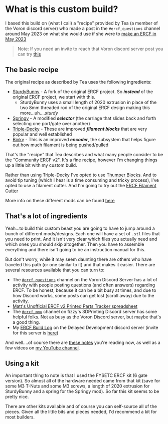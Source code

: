 # What is this custom build?

I based this build on (what I call) a "recipe" provided by Tea (a member of the Voron discord server) who made a post in the `#ercf_questions` channel around May 2023 on what she would use if she were to [make an ERCF in May 2023](https://discord.com/channels/460117602945990666/909743915475816458/1112241338554011759)

> Note: If you need an invite to reach that Voron discord server post you can try [this](https://discord.gg/voron)

## The basic recipe
The original recipe as described by Tea uses the following ingredients:

* [SturdyBunny](https://github.com/sneakytreesnake/SturdyBunnyProject) - A fork of the original ERCF project. So ***instead*** of the original ERCF project, we start with this.
    * SturdyBunny uses a small length of 2020 extrusion in place of the two 8mm threaded rod of the original ERCF design making this more...uh....*sturdy*
* [Springy](https://github.com/moggieuk/ERCF-Springy) - A modified ***selector*** (the carriage that slides back and forth selecting one port/gate over another)
* [Triple-Decky](https://github.com/gneu42/Triple-Decky) - These are improved ***filament blocks*** that are very popular and well established
* [Binky](https://github.com/mneuhaus/EnragedRabbitProject/blob/main/usermods/Binky/Readme.md) - This is an improved ***encoder***, the subsystem that helps figure out how much filament is being pushed/pulled

That's the "recipe" that Tea describes and what many people consider to be the "Community ERCF v2". It's a fine recipe, however I'm changing things up a little bit with my custom build.

Rather than using Triple-Decky I've opted to use [Thumper Blocks](https://github.com/kieraneglin/Thumper-Blocks). And to avoid tip tuning (which I hear is a time consuming and tricky process), I've opted to use a filament cutter. And I'm going to try out the [ERCF Filament Cutter](https://github.com/kevinakasam/ERCF_Filament_Cutter)

More info on these different mods can be found [here](./the-mods.md)

## That's a lot of ingredients

Yeah...to build this custom beast you are going to have to jump around a bunch of different mods/designs. Each one will have a set of `.stl` files that you need to print. And it isn't very clear which files you actually need and which ones you should skip altogether. Then you have to assemble everything and there isn't going to be an instruction manual for this. 

But don't worry, while it may seem daunting there are others who have traveled this path (or one similar to it) and that makes it easier. There are several resources available that you can turn to:

* The [`#ercf_questions`](https://discord.com/channels/460117602945990666/909743915475816458) channel on the Voron Discord Server has a lot of activity with people posting questions (and often answers) regarding ERCF. To be honest, because it can be a bit busy at times, and due to how Discord works, some posts can get lost (scroll away) due to the activity.
* [Matt's Unofficial ERCF v2 Printed Parts Tracker spreadsheet](https://docs.google.com/spreadsheets/d/1K2i_MtVuokYDMmjRRw3gyZF1DaFUahJZ2FlhEajCJtM/edit)
* The [`#ercf_mmu`](https://discord.com/channels/1102420774993793107/1165500835355176992) channel on fizzy's 3DPrinting Discord server has some helpful folks. Not as busy as the Voron Discord server, but maybe that's a good thing.
* My [ERCF Build Log](https://discord.com/channels/1085579502735872044/1170211560531177544/1170211560531177544) on the Delayed Development discord server (invite for this server is [here](https://discord.gg/upRPU4vNSZ))

And well....of course there are [these notes](https://sakitume.github.io/Custom-ERCF-Build-Sakitume-Edition/) you're reading now, as well as a few videos on [my YouTube channel](https://www.youtube.com/channel/UC6pX9Il67lsxVa1CSkXlb0g).

## Using a kit
An important thing to note is that I used the FYSETC ERCF kit (6 gate version). So almost all of the hardware needed came from that kit (save for some M3 T-Nuts and some M3 screws, a length of 2020 extrusion for SturdyBunny and a spring for the Springy mod). So far this kit seems to be pretty nice.

There are other kits available and of course you can self-source all of the pieces. Given all the little bits and pieces needed, I'd recommend a kit for most builders.